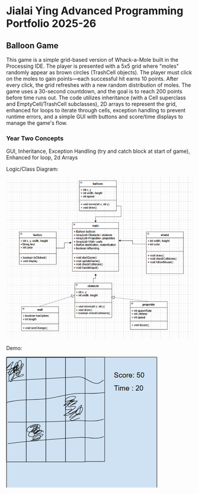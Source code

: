 # Jialai Ying Advanced Programming Portfolio 2025-26
## Balloon Game
This game is a simple grid-based version of Whack-a-Mole built in the Processing IDE. The player is presented with a 5x5 grid where "moles" randomly appear as brown circles (TrashCell objects). The player must click on the moles to gain points—each successful hit earns 10 points. After every click, the grid refreshes with a new random distribution of moles. The game uses a 30-second countdown, and the goal is to reach 200 points before time runs out. The code utilizes inheritance (with a Cell superclass and EmptyCell/TrashCell subclasses), 2D arrays to represent the grid, enhanced for loops to iterate through cells, exception handling to prevent runtime errors, and a simple GUI with buttons and score/time displays to manage the game's flow.
### Year Two Concepts
GUI, Inheritance, Exception Handling (try and catch block at start of game), Enhanced for loop, 2d Arrays

Logic/Class Diagram:

![](https://github.com/JialaiY/advanceprogrammingportfolio/blob/main/images/better%20class%20diagram.png?raw=true)

Demo:

![](https://github.com/JialaiY/advanceprogrammingportfolio/blob/main/images/mockup.png?raw=truee)

